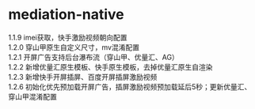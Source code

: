 # mediation-native

1.1.9 imei获取，快手激励视频朝向配置<br />
1.2.0 穿山甲原生自定义尺寸，mv混淆配置<br />
1.2.1 开屏广告支持后台瀑布流（穿山甲、优量汇、AG）<br />
1.2.2 新增优量汇原生模板、快手原生模板，去掉优量汇原生自渲染<br />
1.2.3 新增快手开屏插屏、百度开屏插屏激励视频<br />
1.2.6 初始化优先预加载开屏广告，插屏激励视频预加载延后5秒；更新优量汇、穿山甲混淆配置<br />
